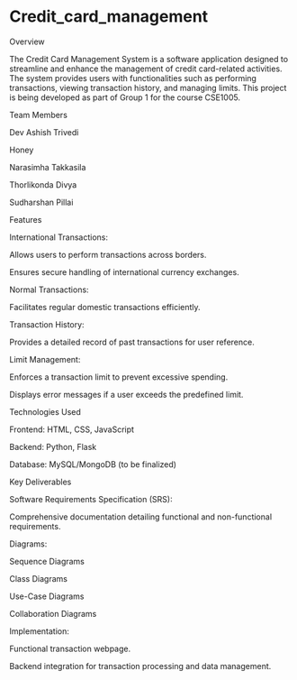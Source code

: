 # Credit_card_management

Overview

The Credit Card Management System is a software application designed to streamline and enhance the management of credit card-related activities. The system provides users with functionalities such as performing transactions, viewing transaction history, and managing limits. This project is being developed as part of Group 1 for the course CSE1005.

Team Members

Dev Ashish Trivedi

Honey

Narasimha Takkasila

Thorlikonda Divya

Sudharshan Pillai

Features

International Transactions:

Allows users to perform transactions across borders.

Ensures secure handling of international currency exchanges.

Normal Transactions:

Facilitates regular domestic transactions efficiently.

Transaction History:

Provides a detailed record of past transactions for user reference.

Limit Management:

Enforces a transaction limit to prevent excessive spending.

Displays error messages if a user exceeds the predefined limit.

Technologies Used

Frontend: HTML, CSS, JavaScript

Backend: Python, Flask

Database: MySQL/MongoDB (to be finalized)

Key Deliverables

Software Requirements Specification (SRS):

Comprehensive documentation detailing functional and non-functional requirements.

Diagrams:

Sequence Diagrams

Class Diagrams

Use-Case Diagrams

Collaboration Diagrams

Implementation:

Functional transaction webpage.

Backend integration for transaction processing and data management.
